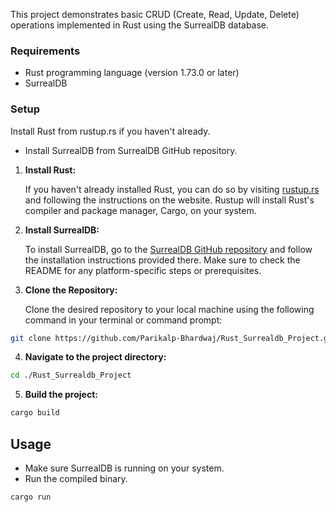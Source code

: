 This project demonstrates basic CRUD (Create, Read, Update, Delete) operations implemented in Rust using the SurrealDB database.

### Requirements
* Rust programming language (version 1.73.0 or later)
* SurrealDB
### Setup
Install Rust from rustup.rs if you haven't already.
* Install SurrealDB from SurrealDB GitHub repository.


1. **Install Rust:**

   If you haven't already installed Rust, you can do so by visiting [rustup.rs](https://rustup.rs/) and following the instructions on the website. Rustup will install Rust's compiler and package manager, Cargo, on your system.

2. **Install SurrealDB:**

   To install SurrealDB, go to the [SurrealDB GitHub repository](https://github.com/surrealdb/surrealdb) and follow the installation instructions provided there. Make sure to check the README for any platform-specific steps or prerequisites.

3. **Clone the Repository:**

   Clone the desired repository to your local machine using the following command in your terminal or command prompt:

```bash 
git clone https://github.com/Parikalp-Bhardwaj/Rust_Surrealdb_Project.git
```

4. **Navigate to the project directory:**

```bash 
cd ./Rust_Surrealdb_Project 
```

5. **Build the project:**
```bash
cargo build
```

## Usage
- Make sure SurrealDB is running on your system.
- Run the compiled binary.

```bash
cargo run
```
